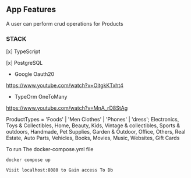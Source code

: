 ## App Features

A user can perform crud operations for Products

### STACK

[x] TypeScript

[x] PostgreSQL

- Google Oauth20

https://www.youtube.com/watch?v=OitgkKTxht4

- TypeOrm OneToMany

https://www.youtube.com/watch?v=MnA_rD8StAg

ProductTypes = 'Foods' | 'Men Clothes' | 'Phones' | 'dress';
Electronics, Toys & Collectibles, Home, Beauty, Kids, Vintage & collectibles, Sports & outdoors, Handmade, Pet Supplies, Garden & Outdoor, Office, Others, Real Estate, Auto Parts, Vehicles, Books, Movies, Music, Websites, Gift Cards

To run The docker-compose.yml file

```
docker compose up

Visit localhost:8080 to Gain access To Db
```
